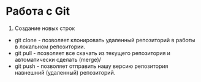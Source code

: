 # Работа с Git

1. Создание новых строк

* git clone - позволяет клонировать удаленный репозиторий в работы в локальном репозитории.
* git pull - позволяет все скачать из текущего репозитория и автоматически сделать (merge)/
* git push - позволяет отправить нашу версию репозитория навнешний (удаленный) репозиторий.
